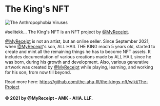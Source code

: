 # The King's NFT

![The Anthropophobia Viruses](https://user-images.githubusercontent.com/32818033/136741721-ab91bb32-6359-4540-afda-19ff38af2e44.png)
<!-- ![The King is ALL HAIL THE KING](https://user-images.githubusercontent.com/32818033/137902942-3f1daf84-6085-401d-9694-92562b82c885.jpg) -->

#selitekk... The King's NFT is an NFT project by [@MyReceipt](https://linktr.ee/myreceipt).

[@MyReceipt](https://linktr.ee/myreceipt) is not an artist, but an online seller. Since September 2021, when [@MyReceipt](https://linktr.ee/myreceipt)'s son, ALL HAIL THE KING reach 5 years old, started to create and mint all the remaining things he has to become NFT assets. It includes documentation of various creations made by ALL HAIL since he was born, during his growth and development. Also, various generative artwork was created by [@MyReceipt](https://linktr.ee/myreceipt) while playing, learning, and working for his son, from now till beyond.

Read more here:
https://github.com/the-aha-llf/the-kings-nft/wiki/The-Project

#### © 2021 by @MyReceipt - AMK - AHA. LLF.
